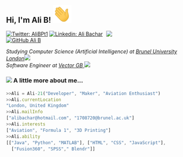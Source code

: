 <h2> Hi, I'm Ali B! <img src="https://raw.githubusercontent.com/ABSphreak/ABSphreak/master/gifs/Hi.gif" width="50"></h2>
<img align='right' src="https://user-images.githubusercontent.com/5713670/87202985-820dcb80-c2b6-11ea-9f56-7ec461c497c3.gif" width="230">

[![Twitter: AliBPt1](https://img.shields.io/twitter/follow/AliBPt1?style=social)](https://twitter.com/AliBPt1)
[![Linkedin: Ali Bachar](https://img.shields.io/badge/-AliBachar-blue?style=flat-square&logo=Linkedin&logoColor=white&link=https://www.linkedin.com/in/ali-bachar)](https://www.linkedin.com/in/ali-bachar)
[![GitHub Ali B](https://img.shields.io/github/followers/AliB-2512?label=follow&style=social)](https://github.com/AliB-2512)

<p><em>Studying Computer Science (Artificial Intelligence) at <a href="http://www.brunel.ac.uk">Brunel University London</a><img src="https://www.brunel.ac.uk/SiteElements/images/brunel-logo-blue.png" width="50"></br>Software Engineer at <a href="https://www.vector.com/">Vector GB </a><img src="https://pbs.twimg.com/profile_images/894878134780166144/hcBwkL90_400x400.jpg" width="20">
</em></p>


### <img src="https://media.giphy.com/media/VgCDAzcKvsR6OM0uWg/giphy.gif" width="40"> A little more about me...

```javascript
>>Ali = Ali-21("Developer", "Maker", "Aviation Enthusiast")
>>Ali.currentLocation
"London, United Kingdom"
>>Ali.mailInfo
["alibachar@hotmail.com", "1708720@brunel.ac.uk"]
>>Ali.interests
["Aviation", "Formula 1", "3D Printing"]
>>Ali.ability
[["Java", "Python", "MATLAB"], ["HTML", "CSS", "JavaScript"],
  ["Fusion360", "SPSS"," Blendr"]]

```
